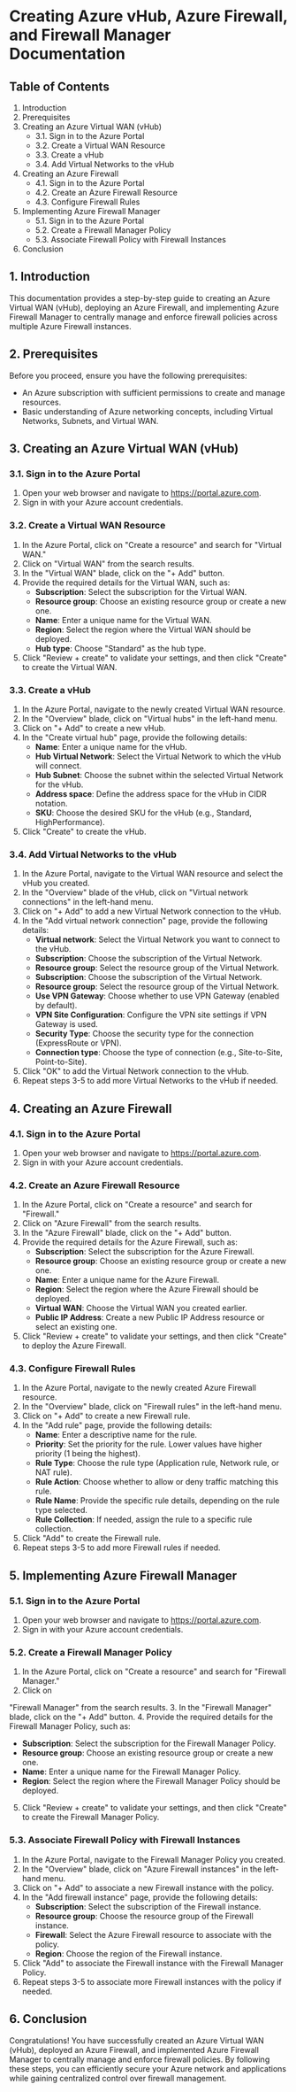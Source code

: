 # Creating Azure vHub, Azure Firewall, and Firewall Manager Documentation

## Table of Contents
1. Introduction
2. Prerequisites
3. Creating an Azure Virtual WAN (vHub)
   - 3.1. Sign in to the Azure Portal
   - 3.2. Create a Virtual WAN Resource
   - 3.3. Create a vHub
   - 3.4. Add Virtual Networks to the vHub
4. Creating an Azure Firewall
   - 4.1. Sign in to the Azure Portal
   - 4.2. Create an Azure Firewall Resource
   - 4.3. Configure Firewall Rules
5. Implementing Azure Firewall Manager
   - 5.1. Sign in to the Azure Portal
   - 5.2. Create a Firewall Manager Policy
   - 5.3. Associate Firewall Policy with Firewall Instances
6. Conclusion

## 1. Introduction
This documentation provides a step-by-step guide to creating an Azure Virtual WAN (vHub), deploying an Azure Firewall, and implementing Azure Firewall Manager to centrally manage and enforce firewall policies across multiple Azure Firewall instances.

## 2. Prerequisites
Before you proceed, ensure you have the following prerequisites:

- An Azure subscription with sufficient permissions to create and manage resources.
- Basic understanding of Azure networking concepts, including Virtual Networks, Subnets, and Virtual WAN.

## 3. Creating an Azure Virtual WAN (vHub)

### 3.1. Sign in to the Azure Portal
1. Open your web browser and navigate to https://portal.azure.com.
2. Sign in with your Azure account credentials.

### 3.2. Create a Virtual WAN Resource
1. In the Azure Portal, click on "Create a resource" and search for "Virtual WAN."
2. Click on "Virtual WAN" from the search results.
3. In the "Virtual WAN" blade, click on the "+ Add" button.
4. Provide the required details for the Virtual WAN, such as:
   - **Subscription**: Select the subscription for the Virtual WAN.
   - **Resource group**: Choose an existing resource group or create a new one.
   - **Name**: Enter a unique name for the Virtual WAN.
   - **Region**: Select the region where the Virtual WAN should be deployed.
   - **Hub type**: Choose "Standard" as the hub type.
5. Click "Review + create" to validate your settings, and then click "Create" to create the Virtual WAN.

### 3.3. Create a vHub
1. In the Azure Portal, navigate to the newly created Virtual WAN resource.
2. In the "Overview" blade, click on "Virtual hubs" in the left-hand menu.
3. Click on "+ Add" to create a new vHub.
4. In the "Create virtual hub" page, provide the following details:
   - **Name**: Enter a unique name for the vHub.
   - **Hub Virtual Network**: Select the Virtual Network to which the vHub will connect.
   - **Hub Subnet**: Choose the subnet within the selected Virtual Network for the vHub.
   - **Address space**: Define the address space for the vHub in CIDR notation.
   - **SKU**: Choose the desired SKU for the vHub (e.g., Standard, HighPerformance).
5. Click "Create" to create the vHub.

### 3.4. Add Virtual Networks to the vHub
1. In the Azure Portal, navigate to the Virtual WAN resource and select the vHub you created.
2. In the "Overview" blade of the vHub, click on "Virtual network connections" in the left-hand menu.
3. Click on "+ Add" to add a new Virtual Network connection to the vHub.
4. In the "Add virtual network connection" page, provide the following details:
   - **Virtual network**: Select the Virtual Network you want to connect to the vHub.
   - **Subscription**: Choose the subscription of the Virtual Network.
   - **Resource group**: Select the resource group of the Virtual Network.
   - **Subscription**: Choose the subscription of the Virtual Network.
   - **Resource group**: Select the resource group of the Virtual Network.
   - **Use VPN Gateway**: Choose whether to use VPN Gateway (enabled by default).
   - **VPN Site Configuration**: Configure the VPN site settings if VPN Gateway is used.
   - **Security Type**: Choose the security type for the connection (ExpressRoute or VPN).
   - **Connection type**: Choose the type of connection (e.g., Site-to-Site, Point-to-Site).
5. Click "OK" to add the Virtual Network connection to the vHub.
6. Repeat steps 3-5 to add more Virtual Networks to the vHub if needed.

## 4. Creating an Azure Firewall

### 4.1. Sign in to the Azure Portal
1. Open your web browser and navigate to https://portal.azure.com.
2. Sign in with your Azure account credentials.

### 4.2. Create an Azure Firewall Resource
1. In the Azure Portal, click on "Create a resource" and search for "Firewall."
2. Click on "Azure Firewall" from the search results.
3. In the "Azure Firewall" blade, click on the "+ Add" button.
4. Provide the required details for the Azure Firewall, such as:
   - **Subscription**: Select the subscription for the Azure Firewall.
   - **Resource group**: Choose an existing resource group or create a new one.
   - **Name**: Enter a unique name for the Azure Firewall.
   - **Region**: Select the region where the Azure Firewall should be deployed.
   - **Virtual WAN**: Choose the Virtual WAN you created earlier.
   - **Public IP Address**: Create a new Public IP Address resource or select an existing one.
5. Click "Review + create" to validate your settings, and then click "Create" to deploy the Azure Firewall.

### 4.3. Configure Firewall Rules
1. In the Azure Portal, navigate to the newly created Azure Firewall resource.
2. In the "Overview" blade, click on "Firewall rules" in the left-hand menu.
3. Click on "+ Add" to create a new Firewall rule.
4. In the "Add rule" page, provide the following details:
   - **Name**: Enter a descriptive name for the rule.
   - **Priority**: Set the priority for the rule. Lower values have higher priority (1 being the highest).
   - **Rule Type**: Choose the rule type (Application rule, Network rule, or NAT rule).
   - **Rule Action**: Choose whether to allow or deny traffic matching this rule.
   - **Rule Name**: Provide the specific rule details, depending on the rule type selected.
   - **Rule Collection**: If needed, assign the rule to a specific rule collection.
5. Click "Add" to create the Firewall rule.
6. Repeat steps 3-5 to add more Firewall rules if needed.

## 5. Implementing Azure Firewall Manager

### 5.1. Sign in to the Azure Portal
1. Open your web browser and navigate to https://portal.azure.com.
2. Sign in with your Azure account credentials.

### 5.2. Create a Firewall Manager Policy
1. In the Azure Portal, click on "Create a resource" and search for "Firewall Manager."
2. Click on

 "Firewall Manager" from the search results.
3. In the "Firewall Manager" blade, click on the "+ Add" button.
4. Provide the required details for the Firewall Manager Policy, such as:
   - **Subscription**: Select the subscription for the Firewall Manager Policy.
   - **Resource group**: Choose an existing resource group or create a new one.
   - **Name**: Enter a unique name for the Firewall Manager Policy.
   - **Region**: Select the region where the Firewall Manager Policy should be deployed.
5. Click "Review + create" to validate your settings, and then click "Create" to create the Firewall Manager Policy.

### 5.3. Associate Firewall Policy with Firewall Instances
1. In the Azure Portal, navigate to the Firewall Manager Policy you created.
2. In the "Overview" blade, click on "Azure Firewall instances" in the left-hand menu.
3. Click on "+ Add" to associate a new Firewall instance with the policy.
4. In the "Add firewall instance" page, provide the following details:
   - **Subscription**: Select the subscription of the Firewall instance.
   - **Resource group**: Choose the resource group of the Firewall instance.
   - **Firewall**: Select the Azure Firewall resource to associate with the policy.
   - **Region**: Choose the region of the Firewall instance.
5. Click "Add" to associate the Firewall instance with the Firewall Manager Policy.
6. Repeat steps 3-5 to associate more Firewall instances with the policy if needed.

## 6. Conclusion
Congratulations! You have successfully created an Azure Virtual WAN (vHub), deployed an Azure Firewall, and implemented Azure Firewall Manager to centrally manage and enforce firewall policies. By following these steps, you can efficiently secure your Azure network and applications while gaining centralized control over firewall management.